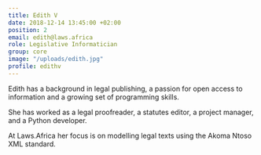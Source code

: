 ```yaml
---
title: Edith V
date: 2018-12-14 13:45:00 +02:00
position: 2
email: edith@laws.africa
role: Legislative Informatician
group: core
image: "/uploads/edith.jpg"
profile: edithv
---
```


Edith has a background in legal publishing, a passion for open access to information and a growing set of programming skills. 

She has worked as a legal proofreader, a statutes editor, a project manager, and a Python developer. 

At Laws.Africa her focus is on modelling legal texts using the Akoma Ntoso XML standard. 
